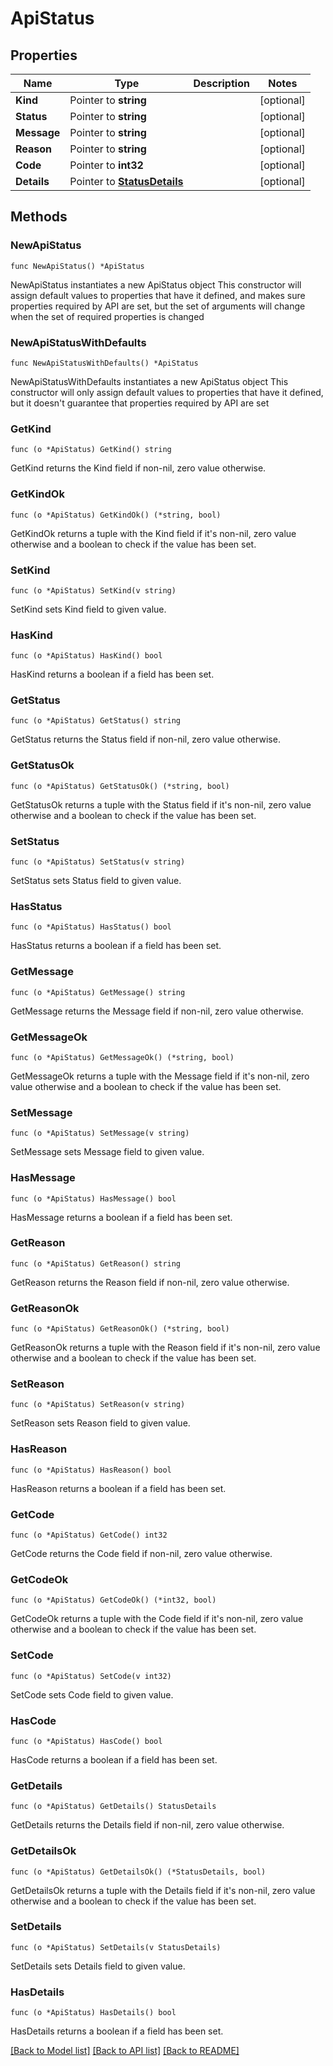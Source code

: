 # ApiStatus

## Properties

Name | Type | Description | Notes
------------ | ------------- | ------------- | -------------
**Kind** | Pointer to **string** |  | [optional] 
**Status** | Pointer to **string** |  | [optional] 
**Message** | Pointer to **string** |  | [optional] 
**Reason** | Pointer to **string** |  | [optional] 
**Code** | Pointer to **int32** |  | [optional] 
**Details** | Pointer to [**StatusDetails**](StatusDetails.md) |  | [optional] 

## Methods

### NewApiStatus

`func NewApiStatus() *ApiStatus`

NewApiStatus instantiates a new ApiStatus object
This constructor will assign default values to properties that have it defined,
and makes sure properties required by API are set, but the set of arguments
will change when the set of required properties is changed

### NewApiStatusWithDefaults

`func NewApiStatusWithDefaults() *ApiStatus`

NewApiStatusWithDefaults instantiates a new ApiStatus object
This constructor will only assign default values to properties that have it defined,
but it doesn't guarantee that properties required by API are set

### GetKind

`func (o *ApiStatus) GetKind() string`

GetKind returns the Kind field if non-nil, zero value otherwise.

### GetKindOk

`func (o *ApiStatus) GetKindOk() (*string, bool)`

GetKindOk returns a tuple with the Kind field if it's non-nil, zero value otherwise
and a boolean to check if the value has been set.

### SetKind

`func (o *ApiStatus) SetKind(v string)`

SetKind sets Kind field to given value.

### HasKind

`func (o *ApiStatus) HasKind() bool`

HasKind returns a boolean if a field has been set.

### GetStatus

`func (o *ApiStatus) GetStatus() string`

GetStatus returns the Status field if non-nil, zero value otherwise.

### GetStatusOk

`func (o *ApiStatus) GetStatusOk() (*string, bool)`

GetStatusOk returns a tuple with the Status field if it's non-nil, zero value otherwise
and a boolean to check if the value has been set.

### SetStatus

`func (o *ApiStatus) SetStatus(v string)`

SetStatus sets Status field to given value.

### HasStatus

`func (o *ApiStatus) HasStatus() bool`

HasStatus returns a boolean if a field has been set.

### GetMessage

`func (o *ApiStatus) GetMessage() string`

GetMessage returns the Message field if non-nil, zero value otherwise.

### GetMessageOk

`func (o *ApiStatus) GetMessageOk() (*string, bool)`

GetMessageOk returns a tuple with the Message field if it's non-nil, zero value otherwise
and a boolean to check if the value has been set.

### SetMessage

`func (o *ApiStatus) SetMessage(v string)`

SetMessage sets Message field to given value.

### HasMessage

`func (o *ApiStatus) HasMessage() bool`

HasMessage returns a boolean if a field has been set.

### GetReason

`func (o *ApiStatus) GetReason() string`

GetReason returns the Reason field if non-nil, zero value otherwise.

### GetReasonOk

`func (o *ApiStatus) GetReasonOk() (*string, bool)`

GetReasonOk returns a tuple with the Reason field if it's non-nil, zero value otherwise
and a boolean to check if the value has been set.

### SetReason

`func (o *ApiStatus) SetReason(v string)`

SetReason sets Reason field to given value.

### HasReason

`func (o *ApiStatus) HasReason() bool`

HasReason returns a boolean if a field has been set.

### GetCode

`func (o *ApiStatus) GetCode() int32`

GetCode returns the Code field if non-nil, zero value otherwise.

### GetCodeOk

`func (o *ApiStatus) GetCodeOk() (*int32, bool)`

GetCodeOk returns a tuple with the Code field if it's non-nil, zero value otherwise
and a boolean to check if the value has been set.

### SetCode

`func (o *ApiStatus) SetCode(v int32)`

SetCode sets Code field to given value.

### HasCode

`func (o *ApiStatus) HasCode() bool`

HasCode returns a boolean if a field has been set.

### GetDetails

`func (o *ApiStatus) GetDetails() StatusDetails`

GetDetails returns the Details field if non-nil, zero value otherwise.

### GetDetailsOk

`func (o *ApiStatus) GetDetailsOk() (*StatusDetails, bool)`

GetDetailsOk returns a tuple with the Details field if it's non-nil, zero value otherwise
and a boolean to check if the value has been set.

### SetDetails

`func (o *ApiStatus) SetDetails(v StatusDetails)`

SetDetails sets Details field to given value.

### HasDetails

`func (o *ApiStatus) HasDetails() bool`

HasDetails returns a boolean if a field has been set.


[[Back to Model list]](../README.md#documentation-for-models) [[Back to API list]](../README.md#documentation-for-api-endpoints) [[Back to README]](../README.md)


